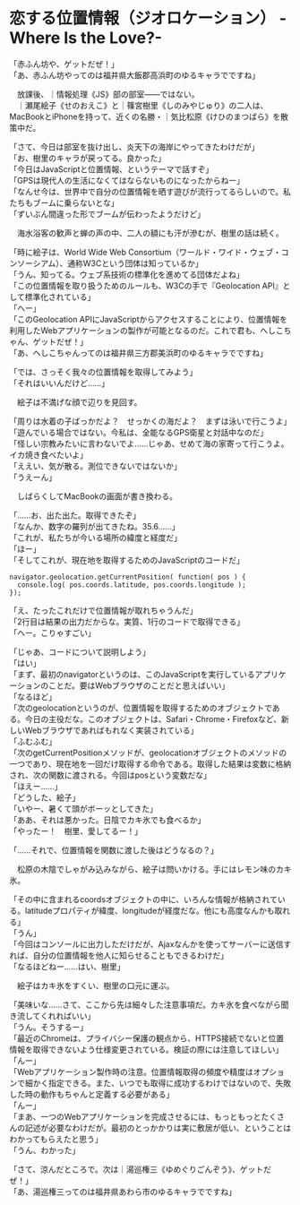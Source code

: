 # 恋する位置情報（ジオロケーション） -Where Is the Love?-

「赤ふん坊や、ゲットだぜ！」  
「あ、赤ふん坊やってのは福井県大飯郡高浜町のゆるキャラでですね」

　放課後、｜情報処理《JS》部の部室――ではない。  
　｜瀬尾絵子《せのおえこ》と｜篠宮樹里《しのみやじゅり》の二人は、MacBookとiPhoneを持って、近くの名勝・｜気比松原《けひのまつばら》を散策中だ。

「さて、今日は部室を抜け出し、炎天下の海岸にやってきたわけだが」  
「お、樹里のキャラが戻ってる。良かった」  
「今日はJavaScriptと位置情報、というテーマで話すぞ」  
「GPSは現代人の生活になくてはならないものになったからねー」  
「なんせ今は、世界中で自分の位置情報を晒す遊びが流行ってるらしいので。私たちもブームに乗らないとな」  
「ずいぶん間違った形でブームが伝わったようだけど」

　海水浴客の歓声と蝉の声の中、二人の額にも汗が滲むが、樹里の話は続く。

「時に絵子は、World Wide Web Consortium（ワールド・ワイド・ウェブ・コンソーシアム）、通称W3Cという団体は知っているか」  
「うん、知ってる。ウェブ系技術の標準化を進めてる団体だよね」  
「この位置情報を取り扱うためのルールも、W3Cの手で『Geolocation API』として標準化されている」  
「へー」  
「このGeolocation APIにJavaScriptからアクセスすることにより、位置情報を利用したWebアプリケーションの製作が可能となるのだ。これで君も、へしこちゃん、ゲットだぜ！」  
「あ、へしこちゃんってのは福井県三方郡美浜町のゆるキャラでですね」

「では、さっそく我々の位置情報を取得してみよう」  
「それはいいんだけど……」

　絵子は不満げな顔で辺りを見回す。

「周りは水着の子ばっかだよ？　せっかくの海だよ？　まずは泳いで行こうよ」  
「遊んでいる場合ではない。今私は、全能なるGPS衛星と対話中なのだ」  
「怪しい宗教みたいに言わないでよ……じゃあ、せめて海の家寄って行こうよ。イカ焼き食べたいよ」  
「ええい、気が散る。測位できないではないか」  
「うえーん」

　しばらくしてMacBookの画面が書き換わる。

「……お、出た出た。取得できたぞ」  
「なんか、数字の羅列が出てきたね。35.6……」  
「これが、私たちが今いる場所の緯度と経度だ」  
「ほー」  
「そしてこれが、現在地を取得するためのJavaScriptのコードだ」

```
navigator.geolocation.getCurrentPosition( function( pos ) {
  console.log( pos.coords.latitude, pos.coords.longitude );
});
```

「え、たったこれだけで位置情報が取れちゃうんだ」  
「2行目は結果の出力だからな。実質、1行のコードで取得できる」  
「へー。こりゃすごい」

「じゃあ、コードについて説明しよう」  
「はい」  
「まず、最初のnavigatorというのは、このJavaScriptを実行しているアプリケーションのことだ。要はWebブラウザのことだと思えばいい」  
「なるほど」  
「次のgeolocationというのが、位置情報を取得するためのオブジェクトである。今日の主役だな。このオブジェクトは、Safari・Chrome・Firefoxなど、新しいWebブラウザであればもれなく実装されている」  
「ふむふむ」  
「次のgetCurrentPositionメソッドが、geolocationオブジェクトのメソッドの一つであり、現在地を一回だけ取得する命令である。取得した結果は変数に格納され、次の関数に渡される。今回はposという変数だな」  
「ほえー……」  
「どうした、絵子」  
「いやー、暑くて頭がボーッとしてきた」  
「ああ、それは悪かった。日陰でカキ氷でも食べるか」  
「やったー！　樹里、愛してるー！」

「……それで、位置情報を関数に渡した後はどうなるの？」

　松原の木陰でしゃがみ込みながら、絵子は問いかける。手にはレモン味のカキ氷。

「その中に含まれるcoordsオブジェクトの中に、いろんな情報が格納されている。latitudeプロパティが緯度、longitudeが経度だな。他にも高度なんかも取れる」  
「うん」  
「今回はコンソールに出力しただけだが、Ajaxなんかを使ってサーバーに送信すれば、自分の位置情報を他人に知らせることもできるわけだ」  
「なるほどねー……はい、樹里」

　絵子はカキ氷をすくい、樹里の口元に運ぶ。

「美味いな……さて、ここから先は細々した注意事項だ。カキ氷を食べながら聞き流してくれればいい」  
「うん。そうするー」  
「最近のChromeは、プライバシー保護の観点から、HTTPS接続でないと位置情報を取得できないよう仕様変更されている。検証の際には注意してほしい」  
「んー」  
「Webアプリケーション製作時の注意。位置情報取得の頻度や精度はオプションで細かく指定できる。また、いつでも取得に成功するわけではないので、失敗した時の動作もちゃんと定義する必要がある」  
「んー」  
「まあ、一つのWebアプリケーションを完成させるには、もっともっとたくさんの記述が必要なわけだが。最初のとっかかりは実に敷居が低い、ということはわかってもらえたと思う」  
「うん、わかった」

「さて、涼んだところで。次は｜湯巡権三《ゆめぐりごんぞう》、ゲットだぜ！」  
「あ、湯巡権三ってのは福井県あわら市のゆるキャラでですね」